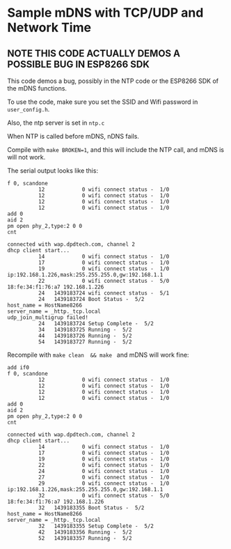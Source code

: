 # Sample mDNS with TCP/UDP and Network Time

## NOTE THIS CODE ACTUALLY DEMOS A POSSIBLE BUG IN ESP8266 SDK ##

This code demos a bug, possibly in the NTP code or the ESP8266 SDK of the mDNS functions. 

To use the code, make sure you set the SSID and Wifi password in `user_config.h`.

Also, the ntp server is set in `ntp.c`

When NTP is called before mDNS, nDNS fails.   

Compile with `make BROKEN=1`, and this will include the NTP call, and mDNS is will not work.

The serial output looks like this:

```
f 0, scandone
          12            0 wifi connect status -  1/0
          12            0 wifi connect status -  1/0
          12            0 wifi connect status -  1/0
          12            0 wifi connect status -  1/0
add 0
aid 2
pm open phy_2,type:2 0 0
cnt 

connected with wap.dpdtech.com, channel 2
dhcp client start...
          14            0 wifi connect status -  1/0
          17            0 wifi connect status -  1/0
          19            0 wifi connect status -  1/0
ip:192.168.1.226,mask:255.255.255.0,gw:192.168.1.1
          22            0 wifi connect status -  5/0
18:fe:34:f1:76:a7 192.168.1.226
          24   1439183724 wifi connect status -  5/1
          24   1439183724 Boot Status -  5/2
host_name = HostName8266
server_name = _http._tcp.local
udp_join_multigrup failed!
          24   1439183724 Setup Complete -  5/2
          34   1439183725 Running -  5/2
          44   1439183726 Running -  5/2
          54   1439183727 Running -  5/2
```	


Recompile with  `make clean  && make ` and mDNS will work fine:


```
add if0
f 0, scandone
          12            0 wifi connect status -  1/0
          12            0 wifi connect status -  1/0
          12            0 wifi connect status -  1/0
          12            0 wifi connect status -  1/0
add 0
aid 2
pm open phy_2,type:2 0 0
cnt 

connected with wap.dpdtech.com, channel 2
dhcp client start...
          14            0 wifi connect status -  1/0
          17            0 wifi connect status -  1/0
          19            0 wifi connect status -  1/0
          22            0 wifi connect status -  1/0
          24            0 wifi connect status -  1/0
          27            0 wifi connect status -  1/0
          29            0 wifi connect status -  1/0
ip:192.168.1.226,mask:255.255.255.0,gw:192.168.1.1
          32            0 wifi connect status -  5/0
18:fe:34:f1:76:a7 192.168.1.226
          32   1439183355 Boot Status -  5/2
host_name = HostName8266
server_name = _http._tcp.local
          32   1439183355 Setup Complete -  5/2
          42   1439183356 Running -  5/2
          52   1439183357 Running -  5/2

```